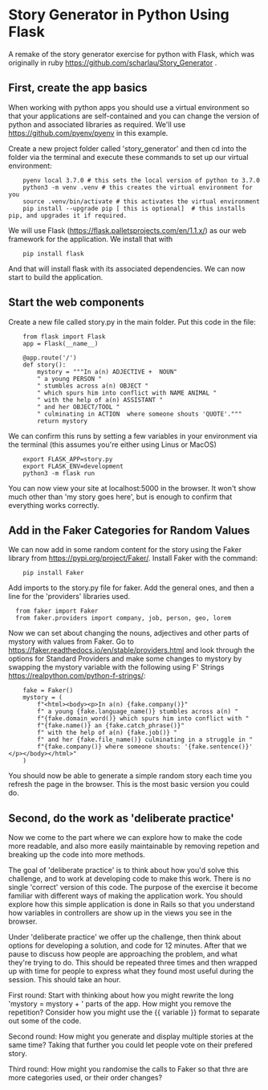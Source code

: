 # Story Generator in Python Using Flask
A remake of the story generator exercise for python with Flask, which was originally in ruby https://github.com/scharlau/Story_Generator .

## First, create the app basics
When working with python apps you should use a virtual environment so that your applications are self-contained and you can change the version of python and associated libraries as required. We'll use https://github.com/pyenv/pyenv in this example.

Create a new project folder called 'story_generator' and then cd into the folder via the terminal and execute these commands to set up our virtual environment:

        pyenv local 3.7.0 # this sets the local version of python to 3.7.0
        python3 -m venv .venv # this creates the virtual environment for you
        source .venv/bin/activate # this activates the virtual environment
        pip install --upgrade pip [ this is optional]  # this installs pip, and upgrades it if required.

We will use Flask (https://flask.palletsprojects.com/en/1.1.x/) as our web framework for the application. We install that with 

        pip install flask
        
And that will install flask with its associated dependencies. We can now start to build the application.

## Start the web components 
Create a new file called story.py in the main folder.
Put this code in the file:

        from flask import Flask
        app = Flask(__name__)

        @app.route('/')
        def story():
            mystory = """In a(n) ADJECTIVE +  NOUN"
            " a young PERSON " 
            " stumbles across a(n) OBJECT " 
            " which spurs him into conflict with NAME ANIMAL " 
            " with the help of a(n) ASSISTANT " 
            " and her OBJECT/TOOL " 
            " culminating in ACTION  where someone shouts 'QUOTE'."""
            return mystory

We can confirm this runs by setting a few variables in your environment via the terminal (this assumes you're either using Linus or MacOS)

        export FLASK_APP=story.py
        export FLASK_ENV=development
        python3 -m flask run

You can now view your site at localhost:5000 in the browser. It won't show much other than 'my story goes here', but is enough to confirm that everything works correctly.

## Add in the Faker Categories for Random Values
We can now add in some random content for the story using the Faker library from https://pypi.org/project/Faker/. 
Install Faker with the command:

        pip install Faker


Add imports to the story.py file for faker. Add the general ones, and then a line for the 'providers' libraries used.

      from faker import Faker
      from faker.providers import company, job, person, geo, lorem

Now we can set about changing the nouns, adjectives and other parts of mystory with values from Faker. Go to https://faker.readthedocs.io/en/stable/providers.html and look through the options for Standard Providers and make some changes to mystory by swapping the mystory variable with the following using F' Strings https://realpython.com/python-f-strings/:

        fake = Faker()
        mystory = (
            f"<html><body><p>In a(n) {fake.company()}"
            f" a young {fake.language_name()} stumbles across a(n) "
            f"{fake.domain_word()} which spurs him into conflict with " 
            f"{fake.name()} an {fake.catch_phrase()}"
            f" with the help of a(n) {fake.job()} "
            f" and her {fake.file_name()} culminating in a struggle in "
            f"{fake.company()} where someone shouts: '{fake.sentence()}' </p></body></html>"
        )

You should now be able to generate a simple random story each time you refresh the page in the browser. This is the most basic version you could do. 

## Second, do the work as 'deliberate practice'
Now we come to the part where we can explore how to make the code more readable, and also more easily maintainable by removing repetion and breaking up the code into more methods.

The goal of 'deliberate practice' is to think about how you'd solve this challenge, and to work at developing code to make this work. There is no single 'correct' version of this code. The purpose of the exercise it become familiar with different ways of making the application work. You should explore how this simple application is done in Rails so that you understand how variables in controllers are show up in the views you see in the browser.

Under 'deliberate practice' we offer up the challenge, then think about options for developing a solution, and code for 12 minutes. After that we pause to discuss how people are approaching the problem, and what they're trying to do. This should be repeated three times and then wrapped up with time for people to express what they found most useful during the session. This should take an hour.

First round: Start with thinking about how you might rewrite the long 'mystory = mystory + ' parts of the app. How might you remove the repetition? Consider how you might use the {{ variable }} format to separate out some of the code.

Second round: How might you generate and display multiple stories at the same time? Taking that further you could let people vote on their prefered story.

Third round: How might you randomise the calls to Faker so that thre are more categories used, or their order changes?


